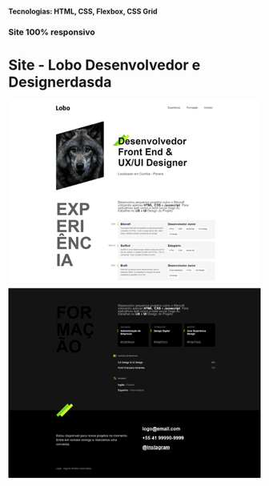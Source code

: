 <h4>Tecnologias: HTML, CSS, Flexbox, CSS Grid</h4>
<h3>Site 100% responsivo</h3>

# Site - Lobo Desenvolvedor e Designerdasda
<img src="https://github.com/dieegobs/Lobo---Desenvolvedor-e-Designer/blob/main/img/lobo.png?raw=true"/>
